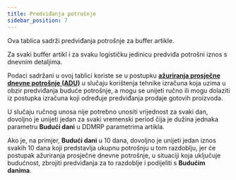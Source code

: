 ```yaml
---
title: Predviđanja potrošnje 
sidebar_position: 7
---
```

Ova tablica sadrži predviđanja potrošnje za buffer artikle.  

Za svaki buffer artikl i za svaku logističku jedinicu predviđa potrošni iznos s dnevnim detaljima.  

Podaci sadržani u ovoj tablici koriste se u postupku [**ažuriranja prosječne dnevne potrošnje (ADU)**](/docs/ddmrp/procedures/ADU-update) u slučaju korištenja tehnike izračuna koja uzima u obzir predviđanja buduće potrošnje, a mogu se unijeti ručno ili mogu dolaziti iz postupka izračuna koji određuje predviđanja prodaje gotovih proizvoda. 

U slučaju ručnog unosa nije potrebno unositi vrijednost za svaki dan, dovoljno je unijeti jedan za svaki vremenski period čija je dužina jednaka parametru **Budući dani** u DDMRP parametrima artikla. 

Ako je, na primjer, **Budući dani** u 10 dana, dovoljno je unijeti jedan iznos svakih 10 dana koji predstavlja ukupnu potrošnju u tom razdoblju, jer će postupak ažuriranja prosječne dnevne potrošnje, u situaciji koja uključuje budućnost, zbrojiti predviđanja za to razdoblje i podijeliti s **Budućim danima**.